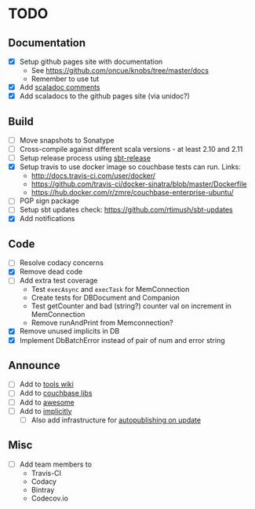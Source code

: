 # TODO

## Documentation

- [x] Setup github pages site with documentation
    - See https://github.com/oncue/knobs/tree/master/docs
    - Remember to use tut
- [x] Add [scaladoc comments](http://docs.scala-lang.org/style/scaladoc.html)
- [x] Add scaladocs to the github pages site (via unidoc?)

## Build

- [ ] Move snapshots to Sonatype
- [ ] Cross-compile against different scala versions - at least 2.10 and 2.11
- [ ] Setup release process using [sbt-release](https://github.com/sbt/sbt-release)
- [x] Setup travis to use docker image so couchbase tests can run. Links:
    - http://docs.travis-ci.com/user/docker/
    - https://github.com/travis-ci/docker-sinatra/blob/master/Dockerfile
    - https://hub.docker.com/r/zmre/couchbase-enterprise-ubuntu/
- [ ] PGP sign package
- [ ] Setup sbt updates check: https://github.com/rtimush/sbt-updates
- [x] Add notifications

## Code

- [ ] Resolve codacy concerns
- [x] Remove dead code
- [ ] Add extra test coverage
    - Test `execAsync` and `execTask` for MemConnection
    - Create tests for DBDocument and Companion
    - Test getCounter and bad (string?) counter val on increment in MemConnection
    - Remove runAndPrint from Memconnection?
- [x] Remove unused implicits in DB
- [x] Implement DbBatchError instead of pair of num and error string

## Announce

- [ ] Add to [tools wiki](https://wiki.scala-lang.org/display/SW/Tools+and+Libraries)
- [ ] Add to [couchbase libs](http://www.couchbase.com/open-source)
- [ ] Add to [awesome](https://github.com/lauris/awesome-scala)
- [ ] Add to [implicitly](http://notes.implicit.ly)
    - [ ] Also add infrastructure for [autopublishing on update](https://github.com/n8han/herald)

## Misc

- [ ] Add team members to
    - Travis-CI
    - Codacy
    - Bintray
    - Codecov.io
